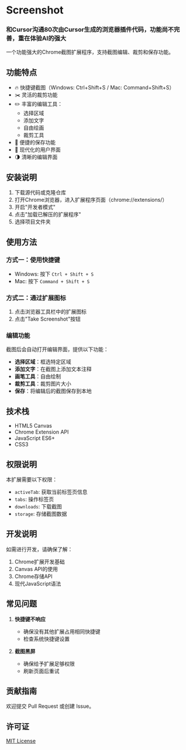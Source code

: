 # Screenshot 
### 和Cursor沟通80次由Cursor生成的浏览器插件代码，功能尚不完善，重在体验AI的强大

一个功能强大的Chrome截图扩展程序，支持截图编辑、裁剪和保存功能。

## 功能特点

- 🔥 快捷键截图（Windows: Ctrl+Shift+S / Mac: Command+Shift+S）
- ✂️ 灵活的裁剪功能
- ✏️ 丰富的编辑工具：
  - 选择区域
  - 添加文字
  - 自由绘画
  - 裁剪工具
- 💾 便捷的保存功能
- 🎨 现代化的用户界面
- 🌗 清晰的编辑界面

## 安装说明

1. 下载源代码或克隆仓库
2. 打开Chrome浏览器，进入扩展程序页面（chrome://extensions/）
3. 开启"开发者模式"
4. 点击"加载已解压的扩展程序"
5. 选择项目文件夹

## 使用方法

### 方式一：使用快捷键
- Windows: 按下 `Ctrl + Shift + S`
- Mac: 按下 `Command + Shift + S`

### 方式二：通过扩展图标
1. 点击浏览器工具栏中的扩展图标
2. 点击"Take Screenshot"按钮

### 编辑功能
截图后会自动打开编辑界面，提供以下功能：
- **选择区域**：框选特定区域
- **添加文字**：在截图上添加文本注释
- **画笔工具**：自由绘制
- **裁剪工具**：裁剪图片大小
- **保存**：将编辑后的截图保存到本地

## 技术栈

- HTML5 Canvas
- Chrome Extension API
- JavaScript ES6+
- CSS3

## 权限说明

本扩展需要以下权限：
- `activeTab`: 获取当前标签页信息
- `tabs`: 操作标签页
- `downloads`: 下载截图
- `storage`: 存储截图数据

## 开发说明

如需进行开发，请确保了解：
1. Chrome扩展开发基础
2. Canvas API的使用
3. Chrome存储API
4. 现代JavaScript语法

## 常见问题

1. **快捷键不响应**
   - 确保没有其他扩展占用相同快捷键
   - 检查系统快捷键设置

2. **截图黑屏**
   - 确保给予扩展足够权限
   - 刷新页面后重试

## 贡献指南

欢迎提交 Pull Request 或创建 Issue。

## 许可证

[MIT License](LICENSE)
